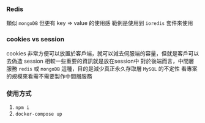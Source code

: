 ### Redis

類似 `mongoDB` 但更有 key => value 的使用感
範例是使用到 `ioredis` 套件來使用

### cookies vs session 
cookies 非常方便可以放置於客戶端，就可以減去伺服端的容量，但就是客戶可以去偽造
session 相較一些重要的資訊就是放在session中
對於後端而言，中間層服務 `redis` 或 `mongoDB` 這種，目的是減少真正永久存取層 `MySQL` 的不定性
看專案的規模來看需不需要製作中間層服務

### 使用方式
1. `npm i`
2. `docker-compose up`